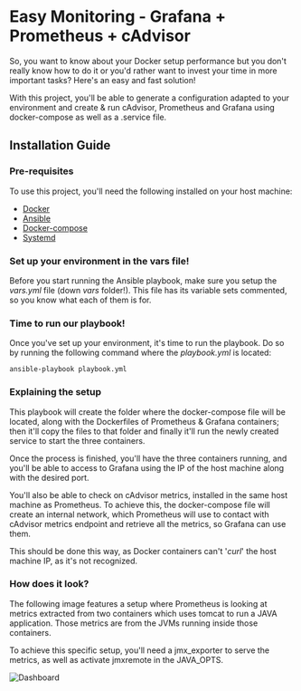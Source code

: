 # Easy Monitoring - Grafana + Prometheus + cAdvisor
So, you want to know about your Docker setup performance but you don't really know how to do it or you'd rather want to invest your time in more important tasks? Here's an easy and fast solution!

With this project, you'll be able to generate a configuration adapted to your environment and create & run cAdvisor, Prometheus and Grafana using docker-compose as well as a .service file.

## Installation Guide

### Pre-requisites
To use this project, you'll need the following installed on your host machine:
- [Docker](https://www.docker.com/get-docker)
- [Ansible](https://www.ansible.com/)
- [Docker-compose](https://docs.docker.com/compose/install/)
- [Systemd](https://wiki.archlinux.org/index.php/systemd)

### Set up your environment in the vars file!
Before you start running the Ansible playbook, make sure you setup the *vars.yml* file (down *vars* folder!). This file has its variable sets commented, so you know what each of them is for.

### Time to run our playbook!
Once you've set up your environment, it's time to run the playbook. Do so by running the following command where the *playbook.yml* is located:

`ansible-playbook playbook.yml`

### Explaining the setup
This playbook will create the folder where the docker-compose file will be located, along with the Dockerfiles of Prometheus & Grafana containers; then it'll copy the files to that folder and finally it'll run the newly created service to start the three containers.

Once the process is finished, you'll have the three containers running, and you'll be able to access to Grafana using the IP of the host machine along with the desired port.

You'll also be able to check on cAdvisor metrics, installed in the same host machine as Prometheus. To achieve this, the docker-compose file will create an internal network, which Prometheus will use to contact with cAdvisor metrics endpoint and retrieve all the metrics, so Grafana can use them.

This should be done this way, as Docker containers can't '*curl*' the host machine IP, as it's not recognized.

### How does it look?
The following image features a setup where Prometheus is looking at metrics extracted from two containers which uses tomcat to run a JAVA application. Those metrics are from the JVMs running inside those containers.

To achieve this specific setup, you'll need a jmx_exporter to serve the metrics, as well as activate jmxremote in the JAVA_OPTS.

![Dashboard](https://i.imgur.com/lnLE76j.png)
